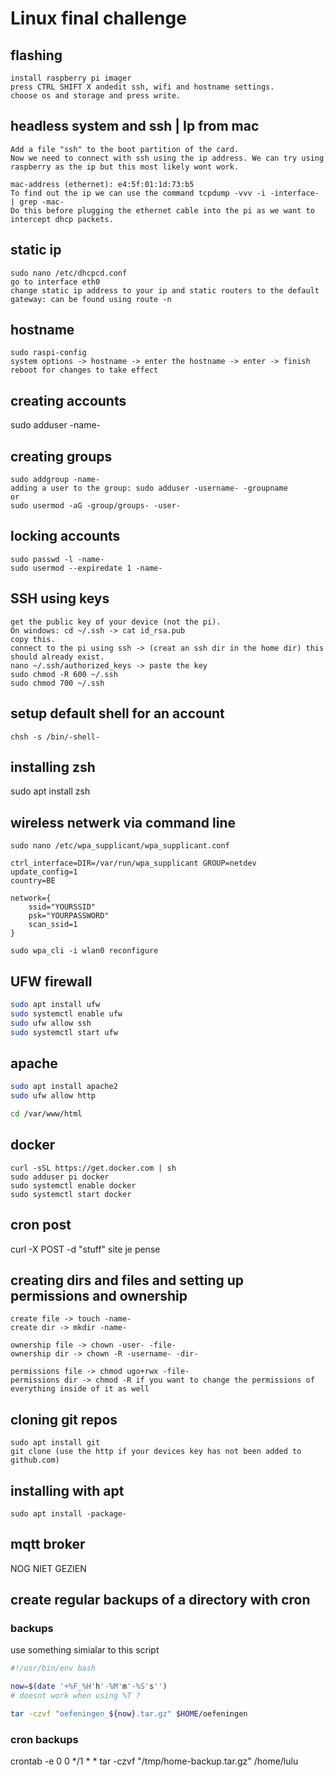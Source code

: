 # Linux final challenge

## flashing

```text
install raspberry pi imager
press CTRL SHIFT X andedit ssh, wifi and hostname settings.
choose os and storage and press write.
```


## headless system and ssh | Ip from mac

```text
Add a file "ssh" to the boot partition of the card.
Now we need to connect with ssh using the ip address. We can try using
raspberry as the ip but this most likely wont work.

mac-address (ethernet): e4:5f:01:1d:73:b5
To find out the ip we can use the command tcpdump -vvv -i -interface- | grep -mac-
Do this before plugging the ethernet cable into the pi as we want to
intercept dhcp packets.
```

## static ip

```text
sudo nano /etc/dhcpcd.conf
go to interface eth0
change static ip address to your ip and static routers to the default
gateway: can be found using route -n
```

## hostname

```text
sudo raspi-config
system options -> hostname -> enter the hostname -> enter -> finish
reboot for changes to take effect
```

## creating accounts

sudo adduser -name-

## creating groups

```text
sudo addgroup -name-
adding a user to the group: sudo adduser -username- -groupname
or
sudo usermod -aG -group/groups- -user-
```

## locking accounts

```text
sudo passwd -l -name-
sudo usermod --expiredate 1 -name-
```

## SSH using keys

```text
get the public key of your device (not the pi).
On windows: cd ~/.ssh -> cat id_rsa.pub
copy this.
connect to the pi using ssh -> (creat an ssh dir in the home dir) this should already exist.
nano ~/.ssh/authorized_keys -> paste the key
sudo chmod -R 600 ~/.ssh
sudo chmod 700 ~/.ssh
```

## setup default shell for an account

```text
chsh -s /bin/-shell-
```

## installing zsh

sudo apt install zsh

## wireless netwerk via command line


```text
sudo nano /etc/wpa_supplicant/wpa_supplicant.conf

ctrl_interface=DIR=/var/run/wpa_supplicant GROUP=netdev
update_config=1
country=BE

network={
    ssid="YOURSSID"
    psk="YOURPASSWORD"
    scan_ssid=1
}

sudo wpa_cli -i wlan0 reconfigure
```

## UFW firewall

```bash
sudo apt install ufw
sudo systemctl enable ufw
sudo ufw allow ssh
sudo systemctl start ufw
```

## apache

```bash
sudo apt install apache2
sudo ufw allow http

cd /var/www/html
```

## docker

```text
curl -sSL https://get.docker.com | sh
sudo adduser pi docker
sudo systemctl enable docker
sudo systemctl start docker
```

## cron post

curl -X POST -d "stuff" site je pense

## creating dirs and files and setting up permissions and ownership

```text
create file -> touch -name-
create dir -> mkdir -name-

ownership file -> chown -user- -file-
ownership dir -> chown -R -username- -dir-

permissions file -> chmod ugo+rwx -file-
permissions dir -> chmod -R if you want to change the permissions of everything inside of it as well
```

## cloning git repos

```text
sudo apt install git
git clone (use the http if your devices key has not been added to github.com)
```

## installing with apt

```text
sudo apt install -package-
```

## mqtt broker

NOG NIET GEZIEN

## create regular backups of a directory with cron

### backups

use something simialar to this script

```bash
#!/usr/bin/env bash

now=$(date '+%F_%H'h'-%M'm'-%S's'')
# doesnt work when using %T ?

tar -czvf "oefeningen_${now}.tar.gz" $HOME/oefeningen
```

### cron backups

crontab -e
0 0 */1 * * tar -czvf "/tmp/home-backup.tar.gz" /home/lulu

